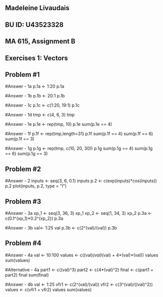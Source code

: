## Madeleine Livaudais 
## BU ID: U43523328
## MA 615, Assignment B

## Exercises 1: Vectors

## Problem #1
#Answer - 1a
p.1a <- 1:20
p.1a

#Answer - 1b
p.1b <- 20:1
p.1b

#Answer - 1c
p.1c <- c(1:20, 19:1)
p.1c

#Answer - 1d
tmp <- c(4, 6, 3)
tmp

#Answer - 1e
p.1e <- rep(tmp, 10)
p.1e
sum(p.1e == 4)

#Answer - 1f
p.1f <- rep(tmp,length=31)
p.1f
sum(p.1f == 4)
sum(p.1f == 6)
sum(p.1f == 3)

#Answer - 1g
p.1g <- rep(tmp, c(10, 20, 30))
p.1g
sum(p.1g == 4)
sum(p.1g == 6)
sum(p.1g == 3)


## Problem #2
#Answer - 2
inputs <- seq(3, 6, 0.1)
inputs
p.2 <- c(exp(inputs)*cos(inputs))
p.2
plot(inputs, p.2, type = "l")


## Problem #3
#Answer - 3a
xp_1 <- seq(3, 36, 3)
xp_1
xp_2 <- seq(1, 34, 3)
xp_2
p.3a <- c(0.1^(xp_1)*0.2^(xp_2))
p.3a

#Answer - 3b
val<- 1:25
val
p.3b <- c(2^(val)/(val))
p.3b

## Problem #4
#Answer - 4a
val <- 10:100
values <- c((val)*(val)*(val) + 4*(val)*(val))
values
sum(values)

#Alternative - 4a
part1 <- c((val)^3)
part2 <- c(4*(val)^2)
final <- c(part1 + part2)
final
sum(final)

#Answer - 4b
val <- 1:25
vfr1 <- c(2^(val)/(val))
vfr2 <- c(3^(val)/((val)^2))
values <- c(vfr1 + vfr2)
values
sum(values)


